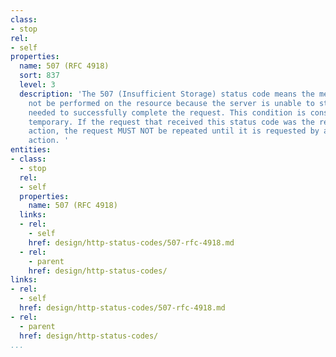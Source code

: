 ```yaml
---
class:
- stop
rel:
- self
properties:
  name: 507 (RFC 4918)
  sort: 837
  level: 3
  description: 'The 507 (Insufficient Storage) status code means the method could
    not be performed on the resource because the server is unable to store the representation
    needed to successfully complete the request. This condition is considered to be
    temporary. If the request that received this status code was the result of a user
    action, the request MUST NOT be repeated until it is requested by a separate user
    action. '
entities:
- class:
  - stop
  rel:
  - self
  properties:
    name: 507 (RFC 4918)
  links:
  - rel:
    - self
    href: design/http-status-codes/507-rfc-4918.md
  - rel:
    - parent
    href: design/http-status-codes/
links:
- rel:
  - self
  href: design/http-status-codes/507-rfc-4918.md
- rel:
  - parent
  href: design/http-status-codes/
...
```

